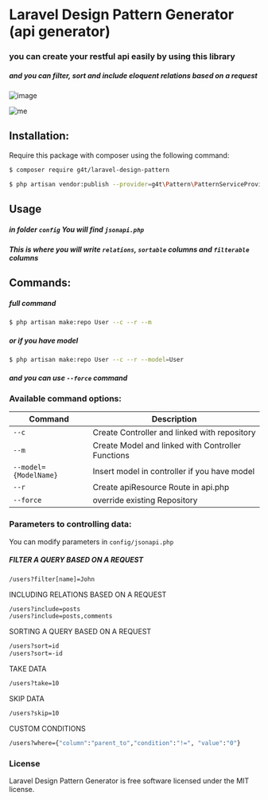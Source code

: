 # Laravel Design Pattern Generator (api generator)
### you can create your restful api easily by using this library
##### and you can filter, sort and include eloquent relations based on a request


![image](https://api.romarkcode.com/storage/images/607403e2823251*cPt2YI-5YxhfL3_Uhw0txA.png)


![me](https://github.com/hussein4alaa/laravel-design-pattern-generator/blob/main/image.gif)

## Installation:
Require this package with composer using the following command:

```sh
$ composer require g4t/laravel-design-pattern
```

```sh
$ php artisan vendor:publish --provider=g4t\Pattern\PatternServiceProvider 
```

## Usage
##### in folder `config` You will find `jsonapi.php`
##### This is where you will write `relations`, `sortable` columns and `filterable` columns 

## Commands:
##### full command
```sh
$ php artisan make:repo User --c --r --m
```
##### or if you have model 
```sh
$ php artisan make:repo User --c --r --model=User
```
##### and you can use `--force` command


### Available command options:

Command | Description
--------- | -------
`--c` | Create Controller and linked with repository
`--m` | Create Model and linked with Controller Functions
`--model={ModelName}` | Insert model in controller if you have model
`--r` | Create apiResource Route in api.php
`--force` | override existing Repository




### Parameters to controlling data:

You can modify parameters in `config/jsonapi.php`


##### FILTER A QUERY BASED ON A REQUEST
```sh
/users?filter[name]=John
```

INCLUDING RELATIONS BASED ON A REQUEST
```sh
/users?include=posts
/users?include=posts,comments
```

SORTING A QUERY BASED ON A REQUEST
```sh
/users?sort=id
/users?sort=-id
```


TAKE DATA
```sh
/users?take=10
```


SKIP DATA
```sh
/users?skip=10
```

CUSTOM CONDITIONS
```sh
/users?where={"column":"parent_to","condition":"!=", "value":"0"}
```


### License

Laravel Design Pattern Generator is free software licensed under the MIT license.
